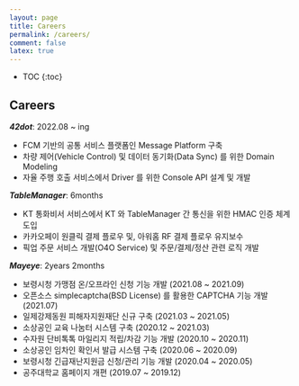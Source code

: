 ```yaml
---
layout: page
title: Careers
permalink: /careers/
comment: false
latex: true
---
```

* TOC
{:toc}

## Careers

___42dot___: 2022.08 ~ ing
- FCM 기반의 공통 서비스 플랫폼인 Message Platform 구축
- 차량 제어(Vehicle Control) 및 데이터 동기화(Data Sync) 를 위한 Domain Modeling
- 자율 주행 호출 서비스에서 Driver 를 위한 Console API 설계 및 개발

___TableManager___: 6months
- KT 통화비서 서비스에서 KT 와 TableManager 간 통신을 위한 HMAC 인증 체계 도입
- 카카오페이 원클릭 결제 플로우 및, 아워홈 RF 결제 플로우 유지보수
- 픽업 주문 서비스 개발(O4O Service) 및 주문/결제/정산 관련 로직 개발

___Mayeye___: 2years 2months

- 보령시청 가맹점  온/오프라인 신청 기능 개발 (2021.08 ~ 2021.09)
- 오픈소스 simplecaptcha(BSD License) 를 활용한 CAPTCHA 기능 개발 (2021.07)
- 일제강제동원 피해자지원재단 신규 구축 (2021.03 ~ 2021.05)
- 소상공인 교육 나눔터 시스템 구축 (2020.12 ~ 2021.03)
- 수자원 단비톡톡 마일리지 적립/차감 기능 개발 (2020.10 ~ 2020.11)
- 소상공인 임차인 확인서 발급 시스템 구축 (2020.06 ~ 2020.09)
- 보령시청 긴급재난지원금 신청/관리 기능 개발 (2020.04 ~ 2020.05)
- 공주대학교 홈페이지 개편 (2019.07 ~ 2019.12)


